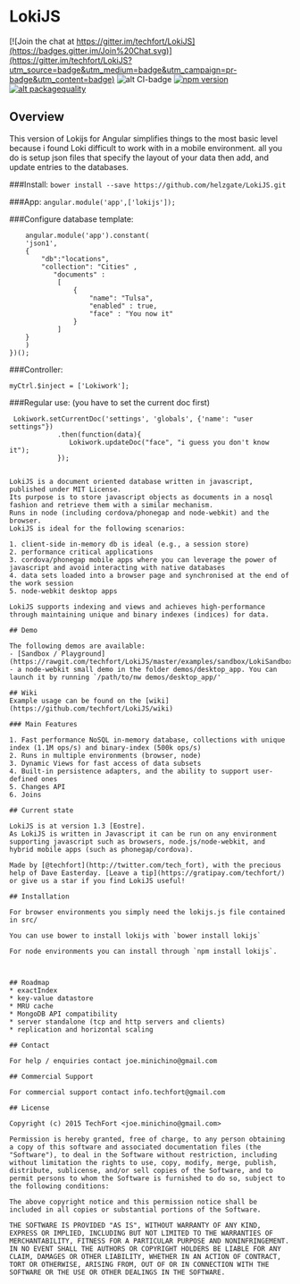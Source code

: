 # LokiJS

[![Join the chat at https://gitter.im/techfort/LokiJS](https://badges.gitter.im/Join%20Chat.svg)](https://gitter.im/techfort/LokiJS?utm_source=badge&utm_medium=badge&utm_campaign=pr-badge&utm_content=badge)
![alt CI-badge](https://travis-ci.org/techfort/LokiJS.svg?branch=master)
[![npm version](https://badge.fury.io/js/lokijs.svg)](http://badge.fury.io/js/lokijs)
[![alt packagequality](http://npm.packagequality.com/shield/lokijs.svg)](http://packagequality.com/#?package=lokijs)

## Overview


This version of Lokijs for Angular simplifies things to the most basic level because i found Loki difficult to work with in a mobile environment.  all you do is setup json files that specify the layout of your data then add, and update entries to the databases.

###Install:
`bower install --save https://github.com/helzgate/LokiJS.git`

###App:
`angular.module('app',['lokijs']);`

###Configure database template:

````(function(){
	angular.module('app').constant(
	'json1', 
	{  
   		"db":"locations",
   		"collection": "Cities" ,
		   "documents" :
			[  
   		   		{
					"name": "Tulsa",
					"enabled" : true,
					"face" : "You now it"
   		   		}
			]
	}
	)
})();
````
###Controller:
```angular.module('app').controller('myCtrl', myCtrl);
myCtrl.$inject = ['Lokiwork'];
```
###Regular use: (you have to set the current doc first)

```
 Lokiwork.setCurrentDoc('settings', 'globals', {'name': "user settings"})
            .then(function(data){               
               Lokiwork.updateDoc("face", "i guess you don't know it");
            });
```

````

LokiJS is a document oriented database written in javascript, published under MIT License.
Its purpose is to store javascript objects as documents in a nosql fashion and retrieve them with a similar mechanism.
Runs in node (including cordova/phonegap and node-webkit) and the browser.
LokiJS is ideal for the following scenarios: 

1. client-side in-memory db is ideal (e.g., a session store)
2. performance critical applications
3. cordova/phonegap mobile apps where you can leverage the power of javascript and avoid interacting with native databases
4. data sets loaded into a browser page and synchronised at the end of the work session
5. node-webkit desktop apps

LokiJS supports indexing and views and achieves high-performance through maintaining unique and binary indexes (indices) for data.

## Demo

The following demos are available:
- [Sandbox / Playground] (https://rawgit.com/techfort/LokiJS/master/examples/sandbox/LokiSandbox.htm)
- a node-webkit small demo in the folder demos/desktop_app. You can launch it by running `/path/to/nw demos/desktop_app/'

## Wiki
Example usage can be found on the [wiki](https://github.com/techfort/LokiJS/wiki)

### Main Features

1. Fast performance NoSQL in-memory database, collections with unique index (1.1M ops/s) and binary-index (500k ops/s)
2. Runs in multiple environments (browser, node)
3. Dynamic Views for fast access of data subsets
4. Built-in persistence adapters, and the ability to support user-defined ones
5. Changes API
6. Joins

## Current state

LokiJS is at version 1.3 [Eostre].
As LokiJS is written in Javascript it can be run on any environment supporting javascript such as browsers, node.js/node-webkit, and hybrid mobile apps (such as phonegap/cordova).

Made by [@techfort](http://twitter.com/tech_fort), with the precious help of Dave Easterday. [Leave a tip](https://gratipay.com/techfort/) or give us a star if you find LokiJS useful!

## Installation

For browser environments you simply need the lokijs.js file contained in src/

You can use bower to install lokijs with `bower install lokijs`

For node environments you can install through `npm install lokijs`.



## Roadmap
* exactIndex
* key-value datastore
* MRU cache
* MongoDB API compatibility
* server standalone (tcp and http servers and clients)
* replication and horizontal scaling

## Contact

For help / enquiries contact joe.minichino@gmail.com

## Commercial Support

For commercial support contact info.techfort@gmail.com

## License

Copyright (c) 2015 TechFort <joe.minichino@gmail.com>

Permission is hereby granted, free of charge, to any person obtaining a copy of this software and associated documentation files (the "Software"), to deal in the Software without restriction, including without limitation the rights to use, copy, modify, merge, publish, distribute, sublicense, and/or sell copies of the Software, and to permit persons to whom the Software is furnished to do so, subject to the following conditions:

The above copyright notice and this permission notice shall be included in all copies or substantial portions of the Software.

THE SOFTWARE IS PROVIDED "AS IS", WITHOUT WARRANTY OF ANY KIND, EXPRESS OR IMPLIED, INCLUDING BUT NOT LIMITED TO THE WARRANTIES OF MERCHANTABILITY, FITNESS FOR A PARTICULAR PURPOSE AND NONINFRINGEMENT. IN NO EVENT SHALL THE AUTHORS OR COPYRIGHT HOLDERS BE LIABLE FOR ANY CLAIM, DAMAGES OR OTHER LIABILITY, WHETHER IN AN ACTION OF CONTRACT, TORT OR OTHERWISE, ARISING FROM, OUT OF OR IN CONNECTION WITH THE SOFTWARE OR THE USE OR OTHER DEALINGS IN THE SOFTWARE.

